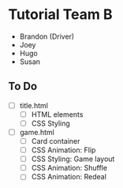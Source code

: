 # Tutorial Team B
- Brandon (Driver)
- Joey
- Hugo
- Susan

## To Do

- [ ] title.html
  - [ ] HTML elements
  - [ ] CSS Styling
- [ ] game.html
  - [ ] Card container
  - [ ] CSS Animation: Flip
  - [ ] CSS Styling: Game layout
  - [ ] CSS Animation: Shuffle
  - [ ] CSS Animation: Redeal
